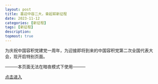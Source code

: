 ```yaml
---
layout: post
title: 喜迎中容二大，奋起崭新征程
date: 2023-11-12
categories: [新征程]
tags: [新征程]
description: 
topmost: true
---
```

为庆祝中国容积党建党一周年，为迎接即将到来的中国容积党第二次全国代表大会，现开启特别页面。

———本页面无法在暗夜模式下使用———

[点击进入](https://ovule-seed.github.io/celebration)
